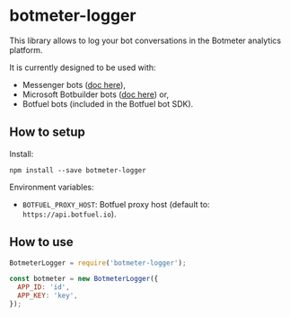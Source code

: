 # botmeter-logger

This library allows to log your bot conversations in the Botmeter analytics platform.

It is currently designed to be used with:
- Messenger bots ([doc here](https://dev.botmeter.io/botmeter-logger-facebook)),
- Microsoft Botbuilder bots ([doc here](https://dev.botmeter.io/botmeter-logger-microsoft)) or,
- Botfuel bots (included in the Botfuel bot SDK).

## How to setup

Install:
```
npm install --save botmeter-logger
```

Environment variables:
- `BOTFUEL_PROXY_HOST`: Botfuel proxy host (default to: `https://api.botfuel.io`).

## How to use

```node.js
BotmeterLogger = require('botmeter-logger');

const botmeter = new BotmeterLogger({
  APP_ID: 'id',
  APP_KEY: 'key',
});
```
